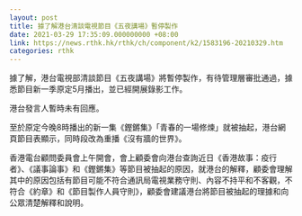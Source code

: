 ```yaml
---
layout: post
title: 據了解港台清談電視節目《五夜講場》暫停製作　
date: 2021-03-29 17:35:09.000000000 +08:00
link: https://news.rthk.hk/rthk/ch/component/k2/1583196-20210329.htm
categories: rthk
---
```


據了解，港台電視部清談節目《五夜講場》將暫停製作，有待管理層審批通過，據悉節目新一季原定5月播出，並已經開展錄影工作。

港台發言人暫時未有回應。

至於原定今晚8時播出的新一集《鏗鏘集》「青春的一場修煉」就被抽起，港台網頁節目表顯示，同時段改為重播《沒有牆的世界》。

香港電台顧問委員會上午開會，會上顧委會向港台查詢近日《香港故事：疫行者》、《議事論事》和《鏗鏘集》等節目被抽起的原因，就港台的解釋，顧委會理解其中的原因包括有節目可能不符合通訊局電視業務守則、內容不持平和不客觀，不符合《約章》和《節目製作人員守則》，顧委會建議港台將節目被抽起的理據和向公眾清楚解釋和說明。

